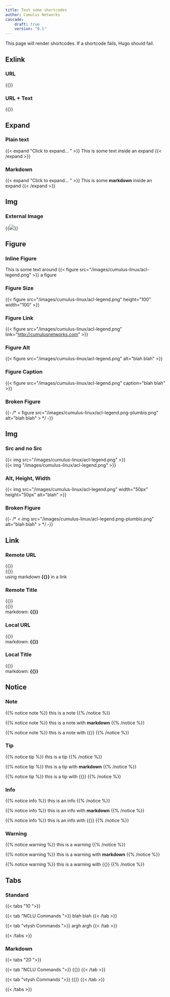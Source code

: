 ```yaml
---
title: Test some shortcodes
author: Cumulus Networks
cascade: 
    draft: true
    version: "0.1"
---
```


This page will render shortcodes. If a shortcode fails, Hugo should fail.

## Exlink

### URL
{{<exlink url="Cumulusnetworks.com" >}}  

### URL + Text
{{<exlink url="Cumulusnetworks.com" text="cumulus site">}}

## Expand

### Plain text

{{< expand "Click to expand... "  >}}
This is some text inside an expand
{{< /expand >}}

### Markdown

{{< expand "Click to expand... "  >}}
This is some **markdown** inside an expand
{{< /expand >}} 

## Img

### External Image
{{<img src="https://s3.amazonaws.com/cms.ipressroom.com/219/files/20149/544a0d86f6091d6699000060_NVLogo_2D/NVLogo_2D_362acb00-8e1b-476b-9662-9fe138a4a920-prv.jpg" external="true" >}}

## Figure

### Inline Figure

This is some text around {{< figure src="/images/cumulus-linux/acl-legend.png" >}} a figure

### Figure Size

{{< figure src="/images/cumulus-linux/acl-legend.png" height="100" width="100" >}}

### Figure Link

{{< figure src="/images/cumulus-linux/acl-legend.png" link="http://cumulusnetworks.com" >}}

### Figure Alt

{{< figure src="/images/cumulus-linux/acl-legend.png" alt="blah blah" >}}

### Figure Caption

{{< figure src="/images/cumulus-linux/acl-legend.png" caption="blah blah" >}}

### Broken Figure

<!-- Uncomment this to test that hugo fails when we don't have an image available. --> 
{{- /* < figure src="/images/cumulus-linux/acl-legend.png-plumbis.png" alt="blah blah" > */ -}}

## Img

### Src and no Src

{{< img src="/images/cumulus-linux/acl-legend.png" >}}  
{{< img "/images/cumulus-linux/acl-legend.png" >}}

### Alt, Height, Width

{{< img src="/images/cumulus-linux/acl-legend.png" width="50px" height="50px" alt="blah" >}}  

### Broken Figure

<!-- Uncomment this to test that hugo fails when we don't have an image available. --> 
{{- /* < img src="/images/cumulus-linux/acl-legend.png-plumbis.png" alt="blah blah" > */ -}}


## Link

### Remote URL

{{<link url="Managing-Cumulus-Linux-Disk-Images" text="remote license" >}}  
{{<link url="Managing-Cumulus-Linux-Disk-Images" >}}  
using markdown **{{<link url="Managing-Cumulus-Linux-Disk-Images" text="remote license" >}}** in a link

### Remote Title

{{<link title="Adding and Updating Packages" text="remote license" >}}  
{{<link title="Adding and Updating Packages" >}}  
markdown: **{{<link title="Adding and Updating Packages" >}}**

### Local URL

{{<link url="#figure" text="remote license" >}}  
markdown: **{{<link url="#figure" text="remote license" >}}**

### Local Title

{{<link url="#Figure Caption" text="remote license" >}}  
markdown: **{{<link url="#Figure Caption" text="remote license" >}}**

## Notice

### Note

{{% notice note %}}
this is a note
{{% /notice %}}

{{% notice note %}}
this is a note with **markdown**
{{% /notice %}}

{{% notice note %}}
this is a note with {{<link url="#Figure Caption" text="shortcode" >}}
{{% /notice %}}

### Tip

{{% notice tip %}}
this is a tip
{{% /notice %}}

{{% notice tip %}}
this is a tip with **markdown**
{{% /notice %}}

{{% notice tip %}}
this is a tip with {{<link url="#Figure Caption" text="shortcode" >}}
{{% /notice %}}

### Info

{{% notice info %}}
this is an info
{{% /notice %}}

{{% notice info %}}
this is an info with **markdown**
{{% /notice %}}

{{% notice info %}}
this is an info with {{<link url="#Figure Caption" text="shortcode" >}}
{{% /notice %}}

### Warning

{{% notice warning %}}
this is a warning
{{% /notice %}}

{{% notice warning %}}
this is a warning with **markdown**
{{% /notice %}}

{{% notice warning %}}
this is a warning with {{<link url="#Figure Caption" text="shortcode" >}}
{{% /notice %}}

## Tabs

### Standard

{{< tabs "10 ">}}

{{< tab "NCLU Commands ">}}
blah blah
{{< /tab >}}

{{< tab "vtysh Commands ">}}
argh argh
{{< /tab >}}

{{< /tabs >}}

### Markdown

{{< tabs "20 ">}}

{{< tab "NCLU Commands ">}}
{{<link url="#Figure Caption" text="shortcode" >}}
{{< /tab >}}

{{< tab "vtysh Commands ">}}
{{<link url="#Figure Caption" text="shortcode2" >}}
{{< /tab >}}

{{< /tabs >}}